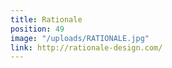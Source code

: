 ```yaml
---
title: Rationale
position: 49
image: "/uploads/RATIONALE.jpg"
link: http://rationale-design.com/
---
```


